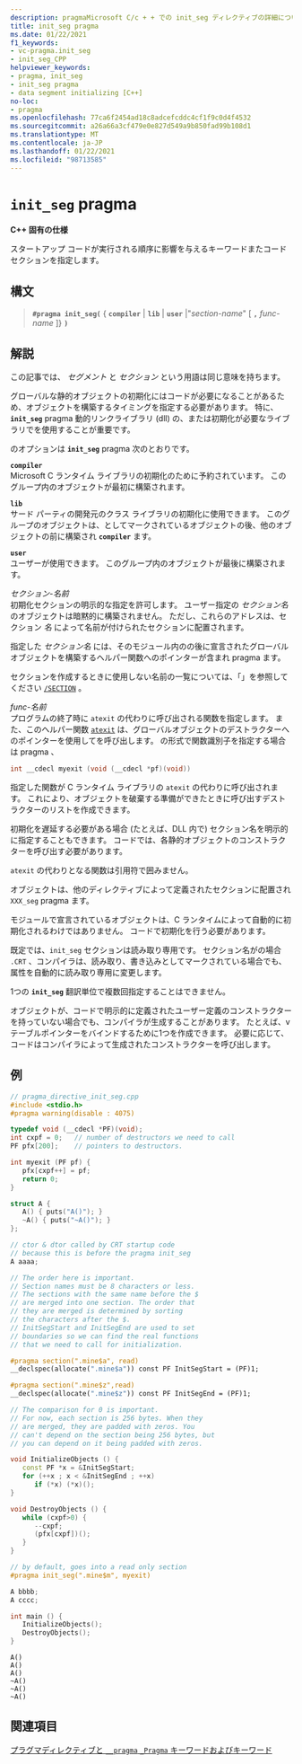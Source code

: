 ```yaml
---
description: pragmaMicrosoft C/c + + での init_seg ディレクティブの詳細については、こちらを参照してください。
title: init_seg pragma
ms.date: 01/22/2021
f1_keywords:
- vc-pragma.init_seg
- init_seg_CPP
helpviewer_keywords:
- pragma, init_seg
- init_seg pragma
- data segment initializing [C++]
no-loc:
- pragma
ms.openlocfilehash: 77ca6f2454ad18c8adcefcddc4cf1f9c0d4f4532
ms.sourcegitcommit: a26a66a3cf479e0e827d549a9b850fad99b108d1
ms.translationtype: MT
ms.contentlocale: ja-JP
ms.lasthandoff: 01/22/2021
ms.locfileid: "98713585"
---
```

# <a name="init_seg-no-locpragma"></a>`init_seg` pragma

**C++ 固有の仕様**

スタートアップ コードが実行される順序に影響を与えるキーワードまたコード セクションを指定します。

## <a name="syntax"></a>構文

> **`#pragma init_seg(`** { **`compiler`** | **`lib`** | **`user`** |"*section-name*" [ **`,`** *func-name* ]} **`)`**

## <a name="remarks"></a>解説

この記事では、 *セグメント* と *セクション* という用語は同じ意味を持ちます。

グローバルな静的オブジェクトの初期化にはコードが必要になることがあるため、オブジェクトを構築するタイミングを指定する必要があります。 特に、 **`init_seg`** pragma 動的リンクライブラリ (dll) の、または初期化が必要なライブラリでを使用することが重要です。

のオプションは **`init_seg`** pragma 次のとおりです。

**`compiler`**\
Microsoft C ランタイム ライブラリの初期化のために予約されています。 このグループ内のオブジェクトが最初に構築されます。

**`lib`**\
サード パーティの開発元のクラス ライブラリの初期化に使用できます。 このグループのオブジェクトは、としてマークされているオブジェクトの後、他のオブジェクトの前に構築され **`compiler`** ます。

**`user`**\
ユーザーが使用できます。 このグループ内のオブジェクトが最後に構築されます。

*セクション-名前*\
初期化セクションの明示的な指定を許可します。 ユーザー指定の *セクション名* のオブジェクトは暗黙的に構築されません。 ただし、これらのアドレスは、セクション *名* によって名前が付けられたセクションに配置されます。

指定した *セクション名* には、そのモジュール内のの後に宣言されたグローバルオブジェクトを構築するヘルパー関数へのポインターが含まれ pragma ます。

セクションを作成するときに使用しない名前の一覧については、「」を参照してください [`/SECTION`](../build/reference/section-specify-section-attributes.md) 。

*func-名前*\
プログラムの終了時に `atexit` の代わりに呼び出される関数を指定します。 また、このヘルパー関数 [`atexit`](../c-runtime-library/reference/atexit.md) は、グローバルオブジェクトのデストラクターへのポインターを使用してを呼び出します。 の形式で関数識別子を指定する場合は pragma 、

```cpp
int __cdecl myexit (void (__cdecl *pf)(void))
```

指定した関数が C ランタイム ライブラリの `atexit` の代わりに呼び出されます。 これにより、オブジェクトを破棄する準備ができたときに呼び出すデストラクターのリストを作成できます。

初期化を遅延する必要がある場合 (たとえば、DLL 内で) セクション名を明示的に指定することもできます。 コードでは、各静的オブジェクトのコンストラクターを呼び出す必要があります。

`atexit` の代わりとなる関数は引用符で囲みません。

オブジェクトは、他のディレクティブによって定義されたセクションに配置され `XXX_seg` pragma ます。

モジュールで宣言されているオブジェクトは、C ランタイムによって自動的に初期化されるわけではありません。 コードで初期化を行う必要があります。

既定では、`init_seg` セクションは読み取り専用です。 セクション名がの場合 `.CRT` 、コンパイラは、読み取り、書き込みとしてマークされている場合でも、属性を自動的に読み取り専用に変更します。

1つの **`init_seg`** 翻訳単位で複数回指定することはできません。

オブジェクトが、コードで明示的に定義されたユーザー定義のコンストラクターを持っていない場合でも、コンパイラが生成することがあります。 たとえば、v テーブルポインターをバインドするために1つを作成できます。 必要に応じて、コードはコンパイラによって生成されたコンストラクターを呼び出します。

## <a name="example"></a>例

```cpp
// pragma_directive_init_seg.cpp
#include <stdio.h>
#pragma warning(disable : 4075)

typedef void (__cdecl *PF)(void);
int cxpf = 0;   // number of destructors we need to call
PF pfx[200];    // pointers to destructors.

int myexit (PF pf) {
   pfx[cxpf++] = pf;
   return 0;
}

struct A {
   A() { puts("A()"); }
   ~A() { puts("~A()"); }
};

// ctor & dtor called by CRT startup code
// because this is before the pragma init_seg
A aaaa;

// The order here is important.
// Section names must be 8 characters or less.
// The sections with the same name before the $
// are merged into one section. The order that
// they are merged is determined by sorting
// the characters after the $.
// InitSegStart and InitSegEnd are used to set
// boundaries so we can find the real functions
// that we need to call for initialization.

#pragma section(".mine$a", read)
__declspec(allocate(".mine$a")) const PF InitSegStart = (PF)1;

#pragma section(".mine$z",read)
__declspec(allocate(".mine$z")) const PF InitSegEnd = (PF)1;

// The comparison for 0 is important.
// For now, each section is 256 bytes. When they
// are merged, they are padded with zeros. You
// can't depend on the section being 256 bytes, but
// you can depend on it being padded with zeros.

void InitializeObjects () {
   const PF *x = &InitSegStart;
   for (++x ; x < &InitSegEnd ; ++x)
      if (*x) (*x)();
}

void DestroyObjects () {
   while (cxpf>0) {
      --cxpf;
      (pfx[cxpf])();
   }
}

// by default, goes into a read only section
#pragma init_seg(".mine$m", myexit)

A bbbb;
A cccc;

int main () {
   InitializeObjects();
   DestroyObjects();
}
```

```Output
A()
A()
A()
~A()
~A()
~A()
```

## <a name="see-also"></a>関連項目

[プラグマディレクティブと `__pragma` `_Pragma` キーワードおよびキーワード](./pragma-directives-and-the-pragma-keyword.md)
